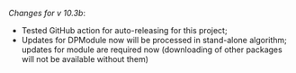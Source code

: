 _Changes for v 10.3b_:
- Tested GitHub action for auto-releasing for this project;
- Updates for DPModule now will be processed in stand-alone algorithm; updates for module are required now (downloading of other packages will not be available without them)
